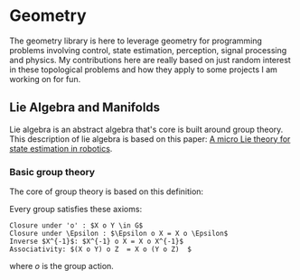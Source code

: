 # Geometry

The geometry library is here to leverage geometry for programming problems involving 
control, state estimation, perception, signal processing and physics. My contributions
here are really based on just random interest in these topological problems and how they apply
to some projects I am working on for fun.


## Lie Algebra and Manifolds

Lie algebra is an abstract algebra that's core is built around group theory. This description of
lie algebra is based on this paper: [A micro Lie theory for state estimation in robotics](https://arxiv.org/abs/1812.01537).

### Basic group theory
The core of group theory is based on this definition:

Every group satisfies these axioms:

```
Closure under 'o' : $X o Y \in G$
Closure under \Epsilon : $\Epsilon o X = X o \Epsilon$
Inverse $X^{-1}$: $X^{-1} o X = X o X^{-1}$
Associativity: $(X o Y) o Z  = X o (Y o Z)  $
```

where $o$ is the group action.
